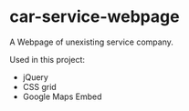 # car-service-webpage

A Webpage of unexisting service company. 

Used in this project: 
- jQuery
- CSS grid
- Google Maps Embed